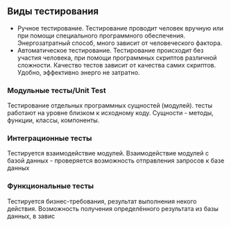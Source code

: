 ## Виды тестирования
- Ручное тестирование.
Тестирование проводит человек вручную или при помощи специального программного обеспечения. Энергозатратный способ, много зависит от человеческого фактора.
- Автоматическое тестирование.
Тестирование происходит без участия человека, при помощи программных скриптов различной сложности. Качество тестов зависит от качества самих скриптов. 
Удобно, эффективно энерго не затратно.

### Модульные тесты/Unit Test
Тестирование отдельных программных сущностей (модулей). тесты работают на уровне близком к исходному коду.
Сущности - методы, функции, классы, компоненты.

### Интеграционные тесты
Тестируется взаимодействие модулей. Взаимодействие модулей с базой данных - проверяется возможность отправления запросов к базе данных

### Функциональные тесты
Тестируется бизнес-требования, результат выполнения некого действия.
Возможность получения определённого результата из базы данных, в завис
